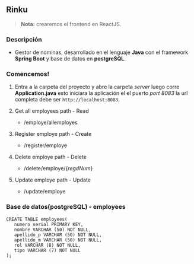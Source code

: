 ## Rinku
> **Nota:** crearemos el frontend en ReactJS.


### Descripción

* Gestor de nominas, desarrollado en el lenguaje **Java** con el framework **Spring Boot** y base de datos en **postgreSQL**.

### Comencemos!
1. Entra a la carpeta del proyecto y abre la carpeta *server* luego corre **Application.java** esto iniciara la aplicación el el puerto *port 8083* la url completa debe ser `http://localhost:8083`.

1. Get all employees path - Read
   - /employe/allemployes
2. Register employe path - Create
   - /register/employe
3. Delete employe path - Delete
   - /delete/employe/{*regdNum*}
4. Update employe path - Update
   - /update/employe

### Base de datos(postgreSQL) - employees
```
CREATE TABLE employees(
   numero serial PRIMARY KEY,
   nombre VARCHAR (50) NOT NULL,
   apellido_p VARCHAR (50) NOT NULL,
   apellido_m VARCHAR (50) NOT NULL,
   rol VARCHAR (8) NOT NULL,
   tipo VARCHAR (7) NOT NULL
);
```

